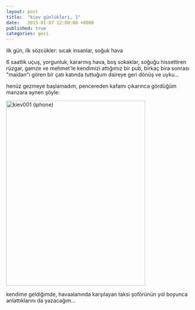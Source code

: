 ```yaml
---
layout: post
title:  "kiev günlükleri, 1"
date:   2015-01-07 12:00:00 +0000
published: true
categories: gezi
---
```


<p>ilk gün, ilk sözcükler: sıcak insanlar, soğuk hava</p>
<p>6 saatlik uçuş, yorgunluk, kararmış hava, boş sokaklar, soğuğu hissettiren rüzgar, gamze ve mehmet'le kendimizi attığımız bir pub, birkaç bira sonrası "maidan"ı gören bir çatı katında tuttuğum daireye geri dönüş ve uyku...</p>
<p>henüz gezmeye başlamadım, pencereden kafamı çıkarınca gördüğüm manzara aynen şöyle:</p>
<p><a title="kiev001 (iphone)" href="https://lanartri.deviantart.com/art/Kiev001-563756700" target="_blank" rel="noopener"><img src="https://orig14.deviantart.net/395d/f/2015/275/7/a/kiev001_by_lanartri-d9bn9gc.jpg" alt="kiev001 (iphone)" width="375" height="500" /></a></p>
<p>kendime geldiğimde, havaalanında karşılayan taksi şoförünün yol boyunca anlattıklarını da yazacağım...</p>
